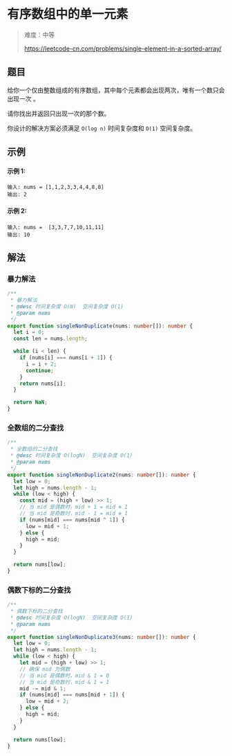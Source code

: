 # 有序数组中的单一元素

> 难度：中等
>
> https://leetcode-cn.com/problems/single-element-in-a-sorted-array/

## 题目

给你一个仅由整数组成的有序数组，其中每个元素都会出现两次，唯有一个数只会出现一次
。

请你找出并返回只出现一次的那个数。

你设计的解决方案必须满足 `O(log n)` 时间复杂度和 `O(1)` 空间复杂度。

## 示例

#### 示例 1:

```
输入: nums = [1,1,2,3,3,4,4,8,8]
输出: 2
```

#### 示例 2:

```
输入: nums =  [3,3,7,7,10,11,11]
输出: 10
```

## 解法

### 暴力解法

```typescript
/**
 * 暴力解法
 * @desc 时间复杂度 O(N)  空间复杂度 O(1)
 * @param nums
 */
export function singleNonDuplicate(nums: number[]): number {
  let i = 0;
  const len = nums.length;

  while (i < len) {
    if (nums[i] === nums[i + 1]) {
      i = i + 2;
      continue;
    }
    return nums[i];
  }

  return NaN;
}
```

### 全数组的二分查找

```typescript
/**
 * 全数组的二分查找
 * @desc 时间复杂度 O(logN)  空间复杂度 O(1)
 * @param nums
 */
export function singleNonDuplicate2(nums: number[]): number {
  let low = 0;
  let high = nums.length - 1;
  while (low < high) {
    const mid = (high + low) >> 1;
    // 当 mid 是偶数时，mid + 1 = mid ⊕ 1
    // 当 mid 是奇数时，mid - 1 = mid ⊕ 1
    if (nums[mid] === nums[mid ^ 1]) {
      low = mid + 1;
    } else {
      high = mid;
    }
  }

  return nums[low];
}
```

### 偶数下标的二分查找

```typescript
/**
 * 偶数下标的二分查找
 * @desc 时间复杂度 O(logN)  空间复杂度 O(1)
 * @param nums
 */
export function singleNonDuplicate3(nums: number[]): number {
  let low = 0;
  let high = nums.length - 1;
  while (low < high) {
    let mid = (high + low) >> 1;
    // 确保 mid 为偶数
    // 当 mid 是偶数时，mid & 1 = 0
    // 当 mid 是奇数时，mid & 1 = 1
    mid -= mid & 1;
    if (nums[mid] === nums[mid + 1]) {
      low = mid + 2;
    } else {
      high = mid;
    }
  }

  return nums[low];
}
```
